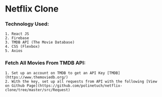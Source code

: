 # Netflix Clone

### Technology Used:

    1. React JS
    2. Firebase
    3. TMDB API (The Movie Database)
    4. CSS (Flexbox)
    5. Axios

### Fetch All Movies From TMDB API:

    1. Set up an account on TMDB to get an API Key [TMDB](https://www.themoviedb.org/)
    2. With the key, set up all requests from API with the following [View on Github Page](https://github.com/polinetuch/netflix-clone/tree/master/src/Request)
